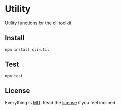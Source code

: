 # Utility

Utility functions for the cli toolkit.

## Install

```
npm install cli-util
```

## Test

```
npm test
```

## License

Everything is [MIT](http://en.wikipedia.org/wiki/MIT_License). Read the [license](/LICENSE) if you feel inclined.
